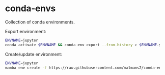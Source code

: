 # conda-envs
Collection of conda environments.

Export environment:
```bash
ENVNAME=jupyter
conda activate $ENVNAME && conda env export --from-history > $ENVNAME.yml && sed -i '/^prefix:/d' $ENVNAME.yml
```

Create/update environment:
```bash
ENVNAME=jupyter
mamba env create -f https://raw.githubusercontent.com/malmans2/conda-envs/main/$ENVNAME.yml || mamba env update -f https://raw.githubusercontent.com/malmans2/conda-envs/main/$ENVNAME.yml
```
